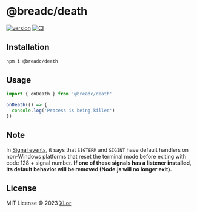 # @breadc/death

[![version](https://img.shields.io/npm/v/@breadc/death&label=@breadc/death)](https://www.npmjs.com/package/@breadc/death) [![CI](https://github.com/yjl9903/Breadc/actions/workflows/ci.yml/badge.svg)](https://github.com/yjl9903/Breadc/actions/workflows/ci.yml)

## Installation

```bash
npm i @breadc/death
```

## Usage

```ts
import { onDeath } from '@breadc/death'

onDeath(() => {
  console.log('Process is being killed')
})
```

## Note

In [Signal events](https://nodejs.org/dist/latest-v20.x/docs/api/process.html#signal-events), it says that `SIGTERM` and `SIGINT` have default handlers on non-Windows platforms that reset the terminal mode before exiting with code 128 + signal number. **If one of these signals has a listener installed, its default behavior will be removed (Node.js will no longer exit).**

## License

MIT License © 2023 [XLor](https://github.com/yjl9903)
